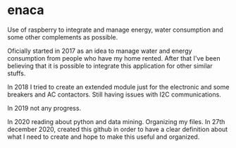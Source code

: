 # enaca
Use of raspberry to integrate and manage energy, water consumption and some other complements as possible.

Oficially started in 2017 as an idea to manage water and energy consumption from people who have my home rented. After that I've been believing that it is possible to integrate this application for other similar stuffs.

In 2018 I tried to create an extended module just for the electronic and some breakers and AC contactors. Still having issues with I2C communications.

In 2019 not any progress.

In 2020 reading about python and data mining. Organizing my files. In 27th december 2020, created this github in order to have a clear definition about what I need to create and hope to make this useful and organized.
